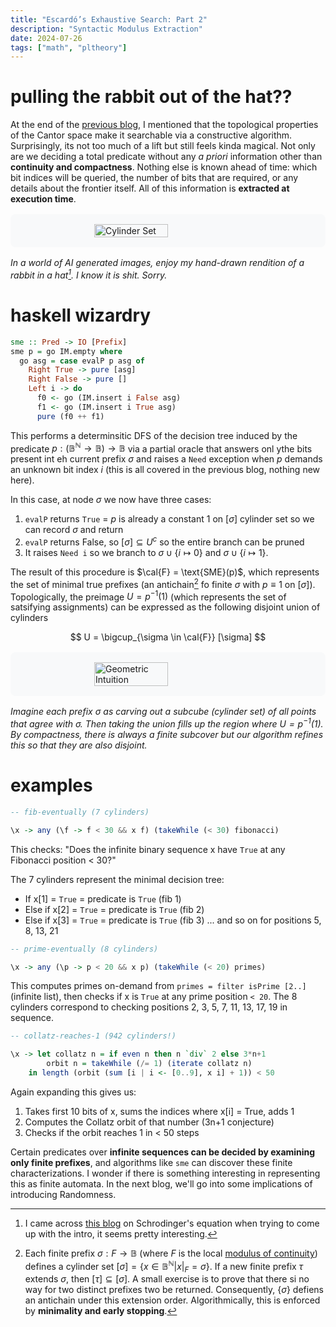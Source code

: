 ```yaml
---
title: "Escardó’s Exhaustive Search: Part 2"
description: "Syntactic Modulus Extraction"
date: 2024-07-26
tags: ["math", "pltheory"]
---
```


# pulling the rabbit out of the hat??

At the end of the [previous blog](https://bhargav.wtf/blog/escardo-part-1/), I mentioned that the topological properties of the Cantor space make it searchable via a constructive algorithm. Surprisingly, its not too much of a lift but still feels kinda magical. Not only are we deciding a total predicate without any _a priori_ information other than __continuity and compactness__. Nothing else is known ahead of time: which bit indices will be queried, the number of bits that are required, or any details about the frontier itself. All of this information is __extracted at execution time__. 

<div style="background-color: #f8f9fa; padding: 1rem; border-radius: 8px; margin: 1rem 0;">
  <div style="display: flex; justify-content: center;">
    <img src="/images/escardo/rabbit.png" alt="Cylinder Set" style="width: 50%; height: auto;" />
  </div>
</div>

_In a world of AI generated images, enjoy my hand-drawn rendition of a rabbit in a hat[^1]. I know it is shit. Sorry._

# haskell wizardry 

```haskell
sme :: Pred -> IO [Prefix]
sme p = go IM.empty where
  go asg = case evalP p asg of
    Right True -> pure [asg]
    Right False -> pure []
    Left i -> do
      f0 <- go (IM.insert i False asg)
      f1 <- go (IM.insert i True asg)
      pure (f0 ++ f1)
```

This performs a determinsitic DFS  of the decision tree induced by the predicate $p: (\mathbb{B}^\mathbb{N} \rightarrow \mathbb{B}) \rightarrow \mathbb{B}$ via a partial oracle that answers onl ythe bits present int eh  current prefix $\sigma$ and raises a `Need` exception when $p$ demands an unknown bit index $i$ (this is all covered in the previous blog, nothing new here). 

In this case, at node $\sigma$ we now have three cases:
1. `evalP` returns `True` = $p$ is already a constant $1$ on $[\sigma]$ cylinder set so we can record $\sigma$ and return
2.  `evalP` returns False, so $[\sigma] \subseteq U^c$ so the entire branch can be pruned
3. It raises `Need i` so we branch to $\sigma \cup \{i \mapsto 0 \}$ and $\sigma \cup \{i  \mapsto 1 \}$. 

The result of this procedure is $\cal{F} = \text{SME}(p)$, which represents the set of minimal true prefixes (an antichain[^2] fo finite $\sigma$ with $p \equiv 1$ on $[\sigma]$). Topologically, the preimage $U = p^{-1}(1)$ (which represents the set of satsifying assignments) can be expressed as the following disjoint union of cylinders

$$
    U = \bigcup_{\sigma \in \cal{F}} [\sigma]
$$


<div style="background-color: #f8f9fa; padding: 1rem; border-radius: 8px; margin: 1rem 0;">
  <div style="display: flex; justify-content: center;">
    <img src="/images/escardo/space.png" alt="Geometric Intuition" style="width: 50%; height: auto;" />
  </div>
</div>

_Imagine each prefix $\sigma$ as carving out a subcube (cylinder set) of all points that agree with $\sigma$. Then taking the union fills up the region where $U = p^{-1} (1)$. By compactness, there is always a finite subcover but our algorithm refines this so that they are also disjoint._

# examples

```haskell
-- fib-eventually (7 cylinders)

\x -> any (\f -> f < 30 && x f) (takeWhile (< 30) fibonacci)
```

This checks: "Does the infinite binary sequence x have `True` at any Fibonacci
position < 30?"

The 7 cylinders represent the minimal decision tree:
- If x[1] = `True` = predicate is `True` (fib 1)
- Else if x[2] = `True` = predicate is `True` (fib 2)
- Else if x[3] = `True` = predicate is `True` (fib 3)
... and so on for positions 5, 8, 13, 21


```haskell
-- prime-eventually (8 cylinders)

\x -> any (\p -> p < 20 && x p) (takeWhile (< 20) primes)
```

This computes primes on-demand from `primes = filter isPrime [2..]` (infinite list), then checks if x is `True` at any prime position `< 20`. The 8 cylinders correspond to checking positions 2, 3, 5, 7, 11, 13, 17, 19 in
sequence.

```haskell
-- collatz-reaches-1 (942 cylinders!)

\x -> let collatz n = if even n then n `div` 2 else 3*n+1
        orbit n = takeWhile (/= 1) (iterate collatz n)
    in length (orbit (sum [i | i <- [0..9], x i] + 1)) < 50
```

Again expanding this gives us:
1. Takes first 10 bits of x, sums the indices where x[i] = True, adds 1
2. Computes the Collatz orbit of that number (3n+1 conjecture)
3. Checks if the orbit reaches 1 in < 50 steps

Certain predicates over **infinite sequences can be decided by examining only finite prefixes**, and algorithms like `sme` can discover these finite characterizations. I wonder if there is something interesting in representing this as finite automata. In the next blog, we'll go into some implications of introducing Randomness. 



[^1]: I came across [this blog](https://readingfeynman.org/tag/schrodinger-equation/) on Schrodinger's equation when trying to come up with the intro, it seems pretty interesting. 

[^2]: Each finite prefix $\sigma: F \rightarrow \mathbb{B}$ (where $F$ is the local [modulus of continuity](https://en.wikipedia.org/wiki/Modulus_of_continuity)[^3]) defines a cylinder set $[\sigma] = \{x \in \mathbb{B}^\mathbb{N} | x|_F = \sigma\}$. If a new finite prefix $\tau$ extends $\sigma$, then $[\tau] \subseteq [\sigma]$. A small exercise is to prove that there si no way for two distinct prefixes two be returned. Consequently, $\{ \sigma \}$ defiens an antichain under this extension order. Algorithmically, this is enforced by **minimality and early stopping**. 

[^3]: Recursive footnoting is surely a crime somewhere. Anyways, for every infintie stream $x \in \mathbb{B}^\mathbb{N}$, there exists some finite set of indices such that for $F_x \subseteq \mathbb{N}$ if $y$ is another sream and $y(i) = x(i)$ for all $i \in F_x$, then $p(y) = p(x)$. It is essentially the collection of coordinates of $x$ that $p$ actualy looks at when deciding its value at $x$. 


